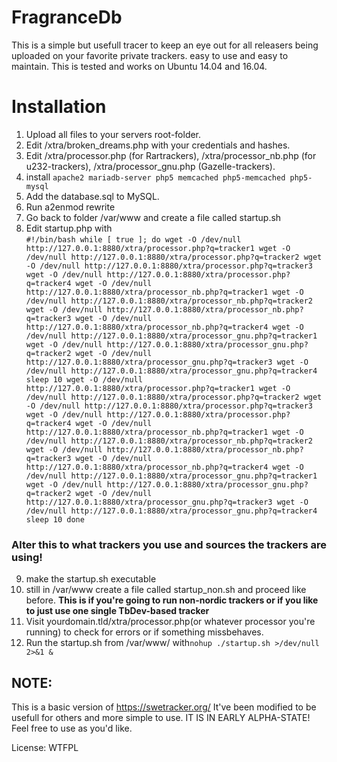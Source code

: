 # FragranceDb

This is a simple but usefull tracer to keep an eye out for all releasers being uploaded on your favorite private trackers. easy to use and easy to maintain.
This is tested and works on Ubuntu 14.04 and 16.04.


# Installation

 1. Upload all files to your servers root-folder.
 2. Edit /xtra/broken_dreams.php with your credentials and hashes.
 3. Edit /xtra/processor.php (for Rartrackers), /xtra/processor_nb.php (for u232-trackers), /xtra/processor_gnu.php (Gazelle-trackers).
 4. install  `apache2 mariadb-server php5 memcached php5-memcached php5-mysql`
 5. Add the database.sql to MySQL.
 6. Run a2enmod rewrite
 7. Go back to folder /var/www and create a file called startup.sh
 8. Edit startup.php with																																	
`#!/bin/bash
while [ true ]; do
wget -O /dev/null http://127.0.0.1:8880/xtra/processor.php?q=tracker1
wget -O /dev/null http://127.0.0.1:8880/xtra/processor.php?q=tracker2
wget -O /dev/null http://127.0.0.1:8880/xtra/processor.php?q=tracker3
wget -O /dev/null http://127.0.0.1:8880/xtra/processor.php?q=tracker4
wget -O /dev/null http://127.0.0.1:8880/xtra/processor_nb.php?q=tracker1
wget -O /dev/null http://127.0.0.1:8880/xtra/processor_nb.php?q=tracker2
wget -O /dev/null http://127.0.0.1:8880/xtra/processor_nb.php?q=tracker3
wget -O /dev/null http://127.0.0.1:8880/xtra/processor_nb.php?q=tracker4
wget -O /dev/null http://127.0.0.1:8880/xtra/processor_gnu.php?q=tracker1
wget -O /dev/null http://127.0.0.1:8880/xtra/processor_gnu.php?q=tracker2
wget -O /dev/null http://127.0.0.1:8880/xtra/processor_gnu.php?q=tracker3
wget -O /dev/null http://127.0.0.1:8880/xtra/processor_gnu.php?q=tracker4
sleep 10
wget -O /dev/null http://127.0.0.1:8880/xtra/processor.php?q=tracker1
wget -O /dev/null http://127.0.0.1:8880/xtra/processor.php?q=tracker2
wget -O /dev/null http://127.0.0.1:8880/xtra/processor.php?q=tracker3
wget -O /dev/null http://127.0.0.1:8880/xtra/processor.php?q=tracker4
wget -O /dev/null http://127.0.0.1:8880/xtra/processor_nb.php?q=tracker1
wget -O /dev/null http://127.0.0.1:8880/xtra/processor_nb.php?q=tracker2
wget -O /dev/null http://127.0.0.1:8880/xtra/processor_nb.php?q=tracker3
wget -O /dev/null http://127.0.0.1:8880/xtra/processor_nb.php?q=tracker4
wget -O /dev/null http://127.0.0.1:8880/xtra/processor_gnu.php?q=tracker1
wget -O /dev/null http://127.0.0.1:8880/xtra/processor_gnu.php?q=tracker2
wget -O /dev/null http://127.0.0.1:8880/xtra/processor_gnu.php?q=tracker3
wget -O /dev/null http://127.0.0.1:8880/xtra/processor_gnu.php?q=tracker4
sleep 10
done`
### Alter this to what trackers you use and sources the trackers are using!
9. make the startup.sh executable
10. still in /var/www create a file called  startup_non.sh  and proceed like before. **This is if you're going to run non-nordic trackers or if you like to just use one single TbDev-based tracker**
11. Visit yourdomain.tld/xtra/processor.php(or whatever processor you're running) to check for errors or if something missbehaves.
12. Run the startup.sh from /var/www/ with`nohup ./startup.sh >/dev/null 2>&1 &`


## NOTE:
This is a basic version of https://swetracker.org/ 
It've been modified to be usefull for others and more simple to use.
IT IS IN EARLY ALPHA-STATE!
Feel free to use as you'd like.

License: WTFPL
